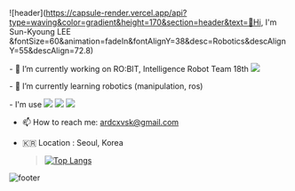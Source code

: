 ![header](https://capsule-render.vercel.app/api?type=waving&color=gradient&height=170&section=header&text=👋Hi, I'm Sun-Kyoung LEE &fontSize=60&animation=fadeIn&fontAlignY=38&desc=Robotics&descAlignY=55&descAlign=72.8)

 <p>- 🔭 I’m currently working on RO:BIT, Intelligence Robot Team 18th <a href="https://github.com/RO-BIT-Intelligence-Robot-Team"><img src="https://img.shields.io/badge/Team RO:BIT-white?style=flat&logo=windowsterminal&logoColor=red"/></a></p> 
 
  <p>- 🌱 I’m currently learning robotics (manipulation, ros)</p>
 
 <p>- I'm use <img src="https://img.shields.io/badge/C++-00599C?style=flat&logo=cplusplus&logoColor=white"/> <img src="https://img.shields.io/badge/Ros-22314E?style=flat&logo=ros&logoColor=white"/> <img src="https://img.shields.io/badge/Python-3776AB?style=flat&logo=python&logoColor=white"/>  </p>
  
- 📫 How to reach me: ardcxvsk@gmail.com

- 🇰🇷 Location : Seoul, Korea


  > [![Top Langs](https://github-readme-stats.vercel.app/api/top-langs/?username=lee-sunkyoung&exclude_repo=lee-sunkyoung.github.io&layout=compact&theme=tokyonight)](https://github.com/anuraghazra/github-readme-stats)

![footer](https://capsule-render.vercel.app/api?type=waving&&color=gradient&height=80&section=footer&fontSize=90)
